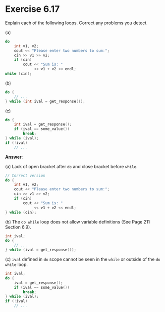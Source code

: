 # Exercise 6.17

Explain each of the following loops. Correct any problems you detect.

(a)

```cpp
do
    int v1, v2;
    cout << "Please enter two numbers to sum:";
    cin >> v1 >> v2;
    if (cin)
        cout << "Sum is: "
             << v1 + v2 << endl;
while (cin);
```

(b)

```cpp
do {
    // ...
} while (int ival = get_response());
```

(c)

```cpp
do {
    int ival = get_response();
    if (ival == some_value())
        break;
} while (ival);
if (!ival)
    // ...
```

**Answer**:

(a) Lack of open bracket after `do` and close bracket before `while`.

```cpp
// Correct version
do {
    int v1, v2;
    cout << "Please enter two numbers to sum:";
    cin >> v1 >> v2;
    if (cin)
        cout << "Sum is: "
             << v1 + v2 << endl;
} while (cin);
```

(b) The `do while` loop does not allow variable definitions (See Page 211 Section 6.9).

```cpp
int ival;
do {
    // ...
} while (ival = get_response());
```

(c) `ival` defined in `do` scope cannot be seen in the `while` or outside of the `do while` loop.

```cpp
int ival;
do {
    ival = get_response();
    if (ival == some_value())
        break;
} while (ival);
if (!ival)
    // ...
```